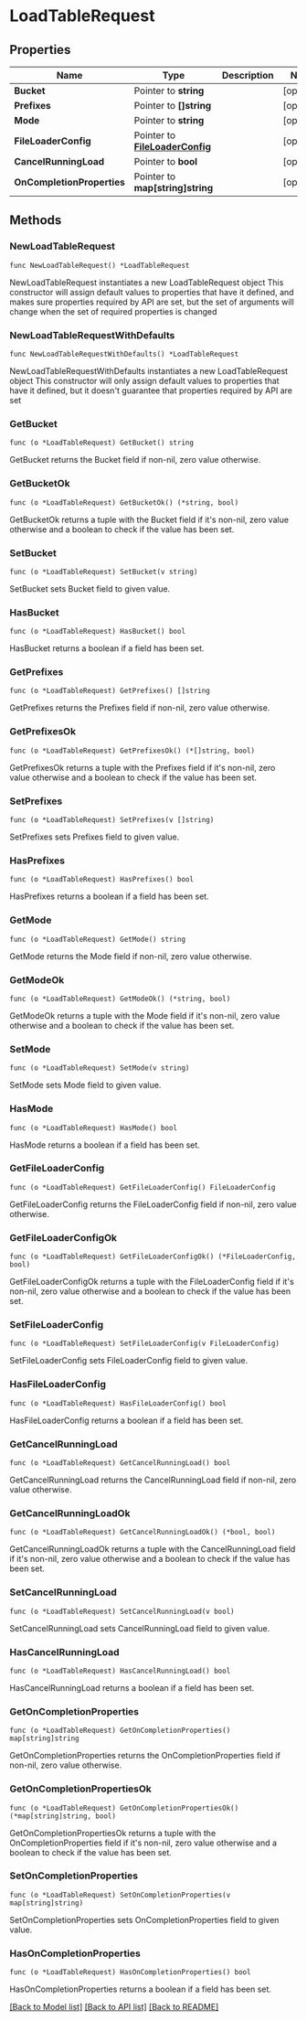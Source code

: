 # LoadTableRequest

## Properties

Name | Type | Description | Notes
------------ | ------------- | ------------- | -------------
**Bucket** | Pointer to **string** |  | [optional] 
**Prefixes** | Pointer to **[]string** |  | [optional] 
**Mode** | Pointer to **string** |  | [optional] 
**FileLoaderConfig** | Pointer to [**FileLoaderConfig**](FileLoaderConfig.md) |  | [optional] 
**CancelRunningLoad** | Pointer to **bool** |  | [optional] 
**OnCompletionProperties** | Pointer to **map[string]string** |  | [optional] 

## Methods

### NewLoadTableRequest

`func NewLoadTableRequest() *LoadTableRequest`

NewLoadTableRequest instantiates a new LoadTableRequest object
This constructor will assign default values to properties that have it defined,
and makes sure properties required by API are set, but the set of arguments
will change when the set of required properties is changed

### NewLoadTableRequestWithDefaults

`func NewLoadTableRequestWithDefaults() *LoadTableRequest`

NewLoadTableRequestWithDefaults instantiates a new LoadTableRequest object
This constructor will only assign default values to properties that have it defined,
but it doesn't guarantee that properties required by API are set

### GetBucket

`func (o *LoadTableRequest) GetBucket() string`

GetBucket returns the Bucket field if non-nil, zero value otherwise.

### GetBucketOk

`func (o *LoadTableRequest) GetBucketOk() (*string, bool)`

GetBucketOk returns a tuple with the Bucket field if it's non-nil, zero value otherwise
and a boolean to check if the value has been set.

### SetBucket

`func (o *LoadTableRequest) SetBucket(v string)`

SetBucket sets Bucket field to given value.

### HasBucket

`func (o *LoadTableRequest) HasBucket() bool`

HasBucket returns a boolean if a field has been set.

### GetPrefixes

`func (o *LoadTableRequest) GetPrefixes() []string`

GetPrefixes returns the Prefixes field if non-nil, zero value otherwise.

### GetPrefixesOk

`func (o *LoadTableRequest) GetPrefixesOk() (*[]string, bool)`

GetPrefixesOk returns a tuple with the Prefixes field if it's non-nil, zero value otherwise
and a boolean to check if the value has been set.

### SetPrefixes

`func (o *LoadTableRequest) SetPrefixes(v []string)`

SetPrefixes sets Prefixes field to given value.

### HasPrefixes

`func (o *LoadTableRequest) HasPrefixes() bool`

HasPrefixes returns a boolean if a field has been set.

### GetMode

`func (o *LoadTableRequest) GetMode() string`

GetMode returns the Mode field if non-nil, zero value otherwise.

### GetModeOk

`func (o *LoadTableRequest) GetModeOk() (*string, bool)`

GetModeOk returns a tuple with the Mode field if it's non-nil, zero value otherwise
and a boolean to check if the value has been set.

### SetMode

`func (o *LoadTableRequest) SetMode(v string)`

SetMode sets Mode field to given value.

### HasMode

`func (o *LoadTableRequest) HasMode() bool`

HasMode returns a boolean if a field has been set.

### GetFileLoaderConfig

`func (o *LoadTableRequest) GetFileLoaderConfig() FileLoaderConfig`

GetFileLoaderConfig returns the FileLoaderConfig field if non-nil, zero value otherwise.

### GetFileLoaderConfigOk

`func (o *LoadTableRequest) GetFileLoaderConfigOk() (*FileLoaderConfig, bool)`

GetFileLoaderConfigOk returns a tuple with the FileLoaderConfig field if it's non-nil, zero value otherwise
and a boolean to check if the value has been set.

### SetFileLoaderConfig

`func (o *LoadTableRequest) SetFileLoaderConfig(v FileLoaderConfig)`

SetFileLoaderConfig sets FileLoaderConfig field to given value.

### HasFileLoaderConfig

`func (o *LoadTableRequest) HasFileLoaderConfig() bool`

HasFileLoaderConfig returns a boolean if a field has been set.

### GetCancelRunningLoad

`func (o *LoadTableRequest) GetCancelRunningLoad() bool`

GetCancelRunningLoad returns the CancelRunningLoad field if non-nil, zero value otherwise.

### GetCancelRunningLoadOk

`func (o *LoadTableRequest) GetCancelRunningLoadOk() (*bool, bool)`

GetCancelRunningLoadOk returns a tuple with the CancelRunningLoad field if it's non-nil, zero value otherwise
and a boolean to check if the value has been set.

### SetCancelRunningLoad

`func (o *LoadTableRequest) SetCancelRunningLoad(v bool)`

SetCancelRunningLoad sets CancelRunningLoad field to given value.

### HasCancelRunningLoad

`func (o *LoadTableRequest) HasCancelRunningLoad() bool`

HasCancelRunningLoad returns a boolean if a field has been set.

### GetOnCompletionProperties

`func (o *LoadTableRequest) GetOnCompletionProperties() map[string]string`

GetOnCompletionProperties returns the OnCompletionProperties field if non-nil, zero value otherwise.

### GetOnCompletionPropertiesOk

`func (o *LoadTableRequest) GetOnCompletionPropertiesOk() (*map[string]string, bool)`

GetOnCompletionPropertiesOk returns a tuple with the OnCompletionProperties field if it's non-nil, zero value otherwise
and a boolean to check if the value has been set.

### SetOnCompletionProperties

`func (o *LoadTableRequest) SetOnCompletionProperties(v map[string]string)`

SetOnCompletionProperties sets OnCompletionProperties field to given value.

### HasOnCompletionProperties

`func (o *LoadTableRequest) HasOnCompletionProperties() bool`

HasOnCompletionProperties returns a boolean if a field has been set.


[[Back to Model list]](../README.md#documentation-for-models) [[Back to API list]](../README.md#documentation-for-api-endpoints) [[Back to README]](../README.md)


